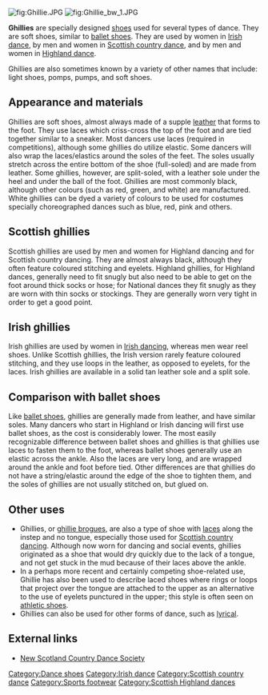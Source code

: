 ![](Ghillie.JPG "fig:Ghillie.JPG")
![](Ghillie_bw_1.JPG "fig:Ghillie_bw_1.JPG")

**Ghillies** are specially designed [shoes](shoe "wikilink") used for
several types of dance. They are soft shoes, similar to [ballet
shoes](ballet_shoes "wikilink"). They are used by women in [Irish
dance](Irish_dance "wikilink"), by men and women in [Scottish country
dance](Scottish_country_dance "wikilink"), and by men and women in
[Highland dance](Scottish_highland_dance "wikilink").

Ghillies are also sometimes known by a variety of other names that
include: light shoes, pomps, pumps, and soft shoes.

## Appearance and materials

Ghillies are soft shoes, almost always made of a supple
[leather](leather "wikilink") that forms to the foot. They use laces
which criss-cross the top of the foot and are tied together similar to a
sneaker. Most dancers use laces (required in competitions), although
some ghillies do utilize elastic. Some dancers will also wrap the
laces/elastics around the soles of the feet. The soles usually stretch
across the entire bottom of the shoe (full-soled) and are made from
leather. Some ghillies, however, are split-soled, with a leather sole
under the heel and under the ball of the foot. Ghillies are most
commonly black, although other colours (such as red, green, and white)
are manufactured. White ghillies can be dyed a variety of colours to be
used for costumes specially choreographed dances such as blue, red, pink
and others.

## Scottish ghillies

Scottish ghillies are used by men and women for Highland dancing and for
Scottish country dancing. They are almost always black, although they
often feature coloured stitching and eyelets. Highland ghillies, for
Highland dances, generally need to fit snugly but also need to be able
to get on the foot around thick socks or hose; for National dances they
fit snugly as they are worn with thin socks or stockings. They are
generally worn very tight in order to get a good point.

## Irish ghillies

Irish ghillies are used by women in [Irish
dancing](Irish_dancing "wikilink"), whereas men wear reel shoes. Unlike
Scottish ghillies, the Irish version rarely feature coloured stitching,
and they use loops in the leather, as opposed to eyelets, for the laces.
Irish ghillies are available in a solid tan leather sole and a split
sole.

## Comparison with ballet shoes

Like [ballet shoes](ballet_shoes "wikilink"), ghillies are generally
made from leather, and have similar soles. Many dancers who start in
Highland or Irish dancing will first use ballet shoes, as the cost is
considerably lower. The most easily recognizable difference between
ballet shoes and ghillies is that ghillies use laces to fasten them to
the foot, whereas ballet shoes generally use an elastic across the
ankle. Also the laces are very long, and are wrapped around the ankle
and foot before tied. Other differences are that ghillies do not have a
string/elastic around the edge of the shoe to tighten them, and the
soles of ghillies are not usually stitched on, but glued on.

## Other uses

-   Ghillies, or [ghillie brogues](brogues "wikilink"), are also a type
    of shoe with [laces](lace "wikilink") along the instep and no
    tongue, especially those used for [Scottish country
    dancing](Scottish_country_dancing "wikilink"). Although now worn for
    dancing and social events, ghillies originated as a shoe that would
    dry quickly due to the lack of a tongue, and not get stuck in the
    mud because of their laces above the ankle.
-   In a perhaps more recent and certainly competing shoe-related use,
    Ghillie has also been used to describe laced shoes where rings or
    loops that project over the tongue are attached to the upper as an
    alternative to the use of eyelets punctured in the upper; this style
    is often seen on [athletic shoes](athletic_shoe "wikilink").
-   Ghillies can also be used for other forms of dance, such as
    [lyrical](Lyrical_dance "wikilink").

## External links

-   [New Scotland Country Dance
    Society](https://web.archive.org/web/20100325203517/http://www.newscotland.org.uk/page/info/dance_equipment)

[Category:Dance shoes](Category:Dance_shoes "wikilink") [Category:Irish
dance](Category:Irish_dance "wikilink") [Category:Scottish country
dance](Category:Scottish_country_dance "wikilink") [Category:Sports
footwear](Category:Sports_footwear "wikilink") [Category:Scottish
Highland dances](Category:Scottish_Highland_dances "wikilink")